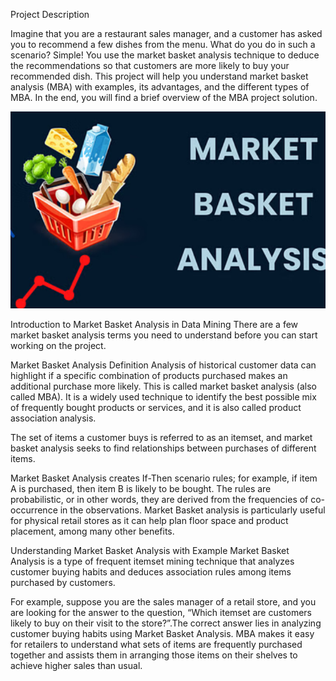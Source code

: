 Project Description

Imagine that you are a restaurant sales manager, and a customer has asked you to recommend a few dishes from the menu. What do you do in such a scenario? Simple! You use the market basket analysis technique to deduce the recommendations so that customers are more likely to buy your recommended dish. This project will help you understand market basket analysis (MBA) with examples, its advantages, and the different types of MBA. In the end, you will find a brief overview of the MBA project solution.

![Alt text](https://github.com/Prashant501Tyagi/Market_Basket_analysis/blob/main/Screenshot%202024-04-07%20130941%20-%20Copy.png)

Introduction to Market Basket Analysis in Data Mining
There are a few market basket analysis terms you need to understand before you can start working on the project. 

Market Basket Analysis Definition
Analysis of historical customer data can highlight if a specific combination of products purchased makes an additional purchase more likely. This is called market basket analysis (also called MBA). It is a widely used technique to identify the best possible mix of frequently bought products or services, and it is also called product association analysis. 

The set of items a customer buys is referred to as an itemset, and market basket analysis seeks to find relationships between purchases of different items. 

Market Basket Analysis creates If-Then scenario rules; for example, if item A is purchased, then item B is likely to be bought. The rules are probabilistic, or in other words, they are derived from the frequencies of co-occurrence in the observations. Market Basket analysis is particularly useful for physical retail stores as it can help plan floor space and product placement, among many other benefits.

Understanding Market Basket Analysis with Example
Market Basket Analysis is a type of frequent itemset mining technique that analyzes customer buying habits and deduces association rules among items purchased by customers.

For example, suppose you are the sales manager of a retail store, and you are looking for the answer to the question, “Which itemset are customers likely to buy on their visit to the store?”.The correct answer lies in analyzing customer buying habits using Market Basket Analysis. MBA makes it easy for retailers to understand what sets of items are frequently purchased together and assists them in arranging those items on their shelves to achieve higher sales than usual.
